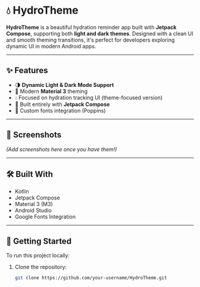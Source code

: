 # 💧 HydroTheme

**HydroTheme** is a beautiful hydration reminder app built with **Jetpack Compose**, supporting both **light and dark themes**. Designed with a clean UI and smooth theming transitions, it's perfect for developers exploring dynamic UI in modern Android apps.

---

## ✨ Features

- 🌗 **Dynamic Light & Dark Mode Support**
- 🎨 Modern **Material 3** theming
- 💧 Focused on hydration tracking UI (theme-focused version)
- 📱 Built entirely with **Jetpack Compose**
- 📐 Custom fonts integration (Poppins)

---

## 📸 Screenshots

*(Add screenshots here once you have them!)*

---

## 🛠️ Built With

- Kotlin
- Jetpack Compose
- Material 3 (M3)
- Android Studio
- Google Fonts Integration

---

## 🚀 Getting Started

To run this project locally:

1. Clone the repository:
   ```bash
   git clone https://github.com/your-username/HydroTheme.git
